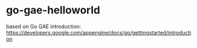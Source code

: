 go-gae-helloworld
=================

based on Go GAE introduction:
https://developers.google.com/appengine/docs/go/gettingstarted/introduction
